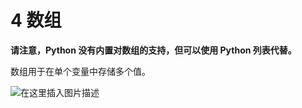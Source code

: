 # 4 数组

**请注意，Python 没有内置对数组的支持，但可以使用 Python 列表代替。**

数组用于在单个变量中存储多个值。

![在这里插入图片描述](https://img-blog.csdnimg.cn/20200110113405517.png?)